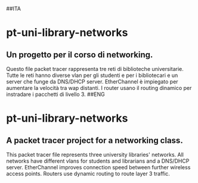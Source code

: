 ##ITA
# pt-uni-library-networks
## Un progetto per il corso di networking.
Questo file packet tracer rappresenta tre reti di biblioteche universitarie.
Tutte le reti hanno diverse vlan per gli studenti e per i bibliotecari e un server che funge da DNS/DHCP server. EtherChannel è impiegato per aumentare la velocità tra wap distanti.
I router usano il routing dinamico per instradare i pacchetti di livello 3.
##ENG
# pt-uni-library-networks
## A packet tracer project for a networking class.
This packet tracer file represents three university libraries' networks. 
All networks have different vlans for students and librarians and a DNS/DHCP server. EtherChannel improves connection speed between further wireless access points.
Routers use dynamic routing to route layer 3 traffic.
